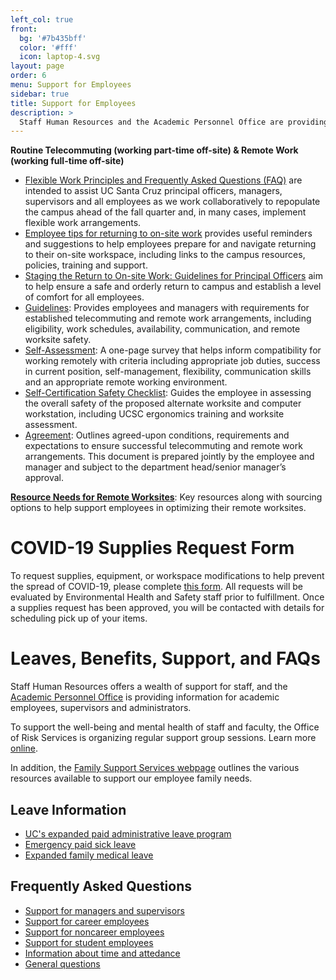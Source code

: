 ```yaml
---
left_col: true
front:
  bg: '#7b435bff'
  color: '#fff'
  icon: laptop-4.svg
layout: page
order: 6
menu: Support for Employees
sidebar: true
title: Support for Employees
description: >
  Staff Human Resources and the Academic Personnel Office are providing assistance and resources for employees.
---
```


**Routine Telecommuting (working part-time off-site) & Remote Work (working full-time off-site)**

* [Flexible Work Principles and Frequently Asked Questions (FAQ)](https://docs.google.com/document/d/19q6JFcT2uD7YgROJWaR2KwQWzPvy9ODVQnGAlAO6T0k/edit) are intended to assist UC Santa Cruz principal officers, managers, supervisors and all employees as we work collaboratively to repopulate the campus ahead of the fall quarter and, in many cases, implement flexible work arrangements. 
* [Employee tips for returning to on-site work](https://docs.google.com/document/d/10FXd1EollQyuFi0gOOX2hEEnYdZmGhXytpiofTcx_mI/edit) provides useful reminders and suggestions to help employees prepare for and navigate returning to their on-site workspace, including links to the campus resources, policies, training and support.
* [Staging the Return to On-site Work: Guidelines for Principal Officers](https://docs.google.com/document/d/162PqRz0q1yJrjUXxv-w1CKtM5U8ahfC30SkGebsh9DM/edit) aim to help ensure a safe and orderly return to campus and establish a level of comfort for all employees.
* [Guidelines](https://docs.google.com/document/d/1u-h6PHLHMpvnc1uqiXlj8eAKJYR8AOTioXg8HyHGzyk/edit?usp=sharing): Provides employees and managers with requirements for established telecommuting and remote work arrangements, including eligibility, work schedules, availability, communication, and remote worksite safety.  
* [Self-Assessment](https://drive.google.com/file/d/1VAQS0O4VrnS6N3rkVRbDezKITWhKTXPe/view?usp=sharing): A one-page survey that helps inform compatibility for working remotely with criteria including appropriate job duties, success in current position, self-management, flexibility, communication skills and an appropriate remote working environment.
* [Self-Certification Safety Checklist](https://drive.google.com/file/d/1Uv8oZo_5gjZ_IdXIbdeoONw3RLfdPVgJ/view): Guides the employee in assessing the overall safety of the proposed alternate worksite and computer workstation, including UCSC ergonomics training and worksite assessment.
* [Agreement](https://na2.docusign.net/Member/PowerFormSigning.aspx?PowerFormId=5545ff60-17f0-43bb-898a-89bf64bb6f4f&env=na2&acct=3854b247-7ab7-4a70-80d7-effd67e0ef80&v=2&ActivateOnly=1): Outlines agreed-upon conditions, requirements and expectations to ensure successful telecommuting and remote work arrangements. This document is prepared jointly by the employee and manager and subject to the department head/senior manager’s approval.
 
[**Resource Needs for Remote Worksites**](https://docs.google.com/document/d/1z-lo4XFQoaCfpx5ul7K1iU9mXbeGT8iMq2OpKKF_TQI/edit?usp=sharing): Key resources along with sourcing options to help support employees in optimizing their remote worksites.   
 
# COVID-19 Supplies Request Form

To request supplies, equipment, or workspace modifications to help prevent the spread of COVID-19, please complete [this form](https://docs.google.com/forms/d/e/1FAIpQLSfZWheLtmc7GOAeEz4qh8Dl_mT9v6FaJlYNOSzQdCEJAJe1WQ/viewform).  All requests will be evaluated by Environmental Health and Safety staff prior to fulfillment. Once a supplies request has been approved, you will be contacted with details for scheduling pick up of your items.

# Leaves, Benefits, Support, and FAQs

Staff Human Resources offers a wealth of support for staff, and the [Academic Personnel Office](https://apo.ucsc.edu/covid-19/index.html) is providing information for academic employees, supervisors and administrators.

To support the well-being and mental health of staff and faculty, the Office of Risk Services is organizing regular support group sessions. Learn more [online](https://risk.ucsc.edu/employee-wellness/covid-19-wellness-resources/index.html).

In addition, the [Family Support Services webpage](https://shr.ucsc.edu/resources-forms/family-support-services.html) outlines the various resources available to support our employee family needs.

## Leave Information

* [UC's expanded paid administrative leave program](https://shr.ucsc.edu/covid-19-resources/index.html#ucexpandedpaidadministrativeleave)
* [Emergency paid sick leave](https://shr.ucsc.edu/covid-19-resources/index.html#emergencypaidsickleave)
* [Expanded family medical leave](https://shr.ucsc.edu/covid-19-resources/index.html#expandedfamilymedicalleave)

## Frequently Asked Questions
* [Support for managers and supervisors](https://shr.ucsc.edu/covid-19-resources/index.html#questionsformanagerssupervisors)
* [Support for career employees](https://shr.ucsc.edu/covid-19-resources/index.html#questionsforcareeremployees)
* [Support for noncareer employees](https://shr.ucsc.edu/covid-19-resources/index.html#questionsfornon-careeremployeescontractbyagreementlimitedopenrecruitmentandnon-recruitmentpositions)
* [Support for student employees](https://shr.ucsc.edu/covid-19-resources/index.html#questionsforstudentemployees)
* [Information about time and attedance](https://shr.ucsc.edu/covid-19-resources/index.html#questionsabouttimeandattendance)
* [General questions](https://shr.ucsc.edu/covid-19-resources/index.html#generalquestions)

